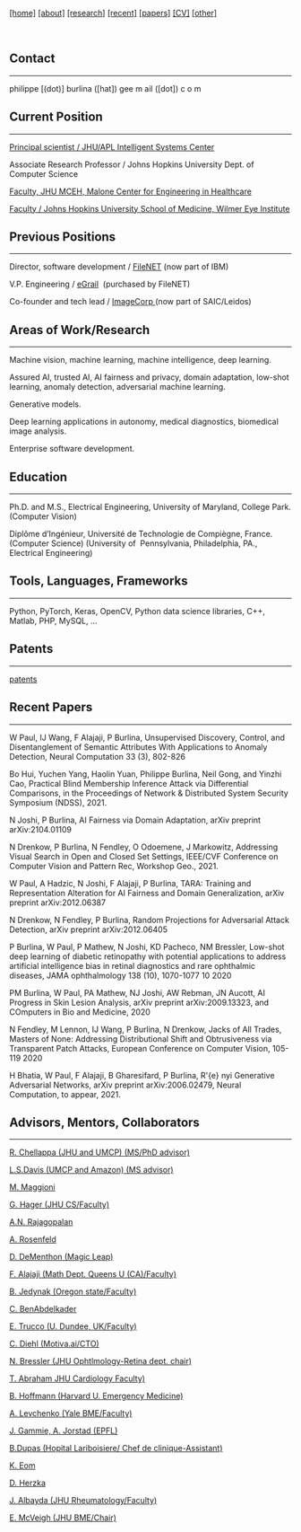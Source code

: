 [[home]](./index.html)
[[about]](./about.html)
[[research]](./research.html)
[[recent]](./news.html)
[[papers]](./papers.html)
[[CV]](./cv.html)
[[other]](./other.html)

&nbsp;&nbsp;&nbsp;

## Contact

---

philippe [(dot)] burlina ([hat]) gee m ail ([dot]) c o m

## Current Position

---

[Principal scientist / JHU/APL Intelligent Systems Center](https://www.jhuapl.edu/isc)

Associate Research Professor / Johns Hopkins University Dept. of Computer Science

[Faculty, JHU MCEH, Malone Center for Engineering in Healthcare](https://malonecenter.jhu.edu/people/philippe-burlina/)

[Faculty / Johns Hopkins University School of Medicine, Wilmer Eye Institute](http://www.hopkinsmedicine.org/wilmer/)


## Previous Positions

---

Director, software development / <a href="http://www-01.ibm.com/software/data/content-management/filenet-content-manager/">FileNET</a> (now part of IBM)

V.P. Engineering / <a href="http://sourceforge.net/projects/egrail-source/">eGrail</a>  (purchased by FileNET)

Co-founder and tech lead / <a href="http://investors.saic.com/phoenix.zhtml?c=193857&amp;p=irol-newsarticle&amp;id=1438859">ImageCorp </a>(now part of SAIC/Leidos)

## Areas of Work/Research

---

Machine vision, machine learning, machine intelligence, deep learning. 

Assured AI, trusted AI, AI fairness and privacy, domain adaptation, low-shot learning, anomaly detection, adversarial machine learning. 

Generative models.

Deep learning applications in autonomy, medical diagnostics, biomedical image analysis.

Enterprise software development.

## Education

---

Ph.D. and M.S., Electrical Engineering, University of Maryland, College Park. (Computer Vision)

Diplôme d’Ingénieur, Université de Technologie de Compiègne, France. (Computer Science) (University of  Pennsylvania, Philadelphia, PA., Electrical Engineering)


## Tools, Languages, Frameworks

---

Python, PyTorch, Keras, OpenCV, Python data science libraries, C++, Matlab, PHP, MySQL, ...

## Patents

---

[patents](https://scholar.google.com/scholar?hl=en&as_sdt=0%2C21&q=philippe+burlina+patent&btnG=)

## Recent Papers

---

W Paul, IJ Wang, F Alajaji, P Burlina, Unsupervised Discovery, Control, and Disentanglement of Semantic Attributes With Applications to Anomaly Detection, Neural Computation 33 (3), 802-826

Bo Hui, Yuchen Yang, Haolin Yuan, Philippe Burlina, Neil Gong, and Yinzhi Cao, Practical Blind Membership Inference Attack via Differential Comparisons, in the Proceedings of Network & Distributed System Security Symposium (NDSS), 2021. 

N Joshi, P Burlina, AI Fairness via Domain Adaptation, arXiv preprint arXiv:2104.01109

N Drenkow, P Burlina, N Fendley, O Odoemene, J Markowitz, Addressing Visual Search in Open and Closed Set Settings, IEEE/CVF Conference on Computer Vision and Pattern Rec, Workshop Geo., 2021.

W Paul, A Hadzic, N Joshi, F Alajaji, P Burlina, TARA: Training and Representation Alteration for AI Fairness and Domain Generalization, arXiv preprint arXiv:2012.06387

N Drenkow, N Fendley, P Burlina, Random Projections for Adversarial Attack Detection, arXiv preprint arXiv:2012.06405

P Burlina, W Paul, P Mathew, N Joshi, KD Pacheco, NM Bressler, Low-shot deep learning of diabetic retinopathy with potential applications to address artificial intelligence bias in retinal diagnostics and rare ophthalmic diseases, JAMA ophthalmology 138 (10), 1070-1077	10	2020

PM Burlina, W Paul, PA Mathew, NJ Joshi, AW Rebman, JN Aucott, AI Progress in Skin Lesion Analysis, arXiv preprint arXiv:2009.13323, and COmputers in Bio and Medicine, 2020

N Fendley, M Lennon, IJ Wang, P Burlina, N Drenkow, Jacks of All Trades, Masters of None: Addressing Distributional Shift and Obtrusiveness via Transparent Patch Attacks, European Conference on Computer Vision, 105-119		2020

H Bhatia, W Paul, F Alajaji, B Gharesifard, P Burlina, R\'{e} nyi Generative Adversarial Networks, arXiv preprint arXiv:2006.02479, Neural Computation, to appear, 2021.


## Advisors, Mentors, Collaborators

---

<a href="http://www.umiacs.umd.edu/%7Erama/">R. Chellappa (JHU and UMCP) (MS/PhD advisor)</a> 

<a href="http://www.umiacs.umd.edu/~lsd/"> L.S.Davis (UMCP and Amazon) (MS advisor)</a>

[M. Maggioni](http://www.math.jhu.edu/~mauro/)

<a href="https://www.google.com/url?sa=t&amp;rct=j&amp;q=&amp;esrc=s&amp;source=web&amp;cd=1&amp;cad=rja&amp;uact=8&amp;ved=0ahUKEwiviqiZi_zJAhVC5SYKHYaOA3UQFgggMAA&amp;url=http%3A%2F%2Fwww.cs.jhu.edu%2F~hager%2F&amp;usg=AFQjCNERhCo7ptBL7RzcIdxzYJLhXpZlkg&amp;sig2=OHIBjxXdTjv4BJr3COvptQ">G. Hager (JHU CS/Faculty) </a> 

<a href="http://www.ee.iitm.ac.in/~raju/">A.N. Rajagopalan</a> 

<a href="https://en.wikipedia.org/wiki/Azriel_Rosenfeld"> A. Rosenfeld</a>

<a href="http://www.cfar.umd.edu/%7Edaniel/Site_2/Welcome.html">D. DeMenthon (Magic Leap) </a>

<a href="http://www.mast.queensu.ca/%7Efady/">F. Alajaji (Math Dept. Queens U (CA)/Faculty)  </a> 

<a href="https://www.pdx.edu/math/faculty-staff-0"> B. Jedynak (Oregon state/Faculty) </a>

<a href="https://www.cs.umd.edu/~chiraz/"> C. BenAbdelkader</a>

<a href="http://www.computing.dundee.ac.uk/about/staff/26">E. Trucco (U. Dundee, UK/Faculty)</a>

<a href="http://www.cpdiehl.org/">C. Diehl (Motiva.ai/CTO)</a> 

<a href="http://www.hopkinsmedicine.org/wilmer/employees/cvs/Bressler_N.html">N. Bressler (JHU Ophtlmology-Retina dept. chair)</a> 

<a href="http://www.hopkinsmedicine.org/heart_vascular_institute/experts/physician_profile.html?profile=4CC92C51C062B4A0843BB8C6A978AC90&amp;directory=1B2D0F30B59D39A341B0C23CB2B204D9">T. Abraham JHU Cardiology Faculty)</a> 

<a href="http://www.hopkinsmedicine.org/emergencymedicine/Faculty/Bayview/hoffmann.html"> B. Hoffmann (Harvard U. Emergency Medicine)</a>
 
<a href="http://www.bme.jhu.edu/people/primary.php?id=391">A. Levchenko (Yale BME/Faculty)</a> 

<a href="http://www.umm.edu/doctors/james_s_gammie.html">J. Gammie, </a><a href="http://cvlabwww.epfl.ch/~jorstad/">A. Jorstad (EPFL)</a> 

<a href="http://www.ophtalmologie-lariboisiere.fr/fr/accueil/equipe">B.Dupas (Hopital Lariboisiere/ Chef de clinique-Assistant)</a>

<a href="http://www.seas.gwu.edu/~eom/">K. Eom</a>

<a href="http://www.umiacs.umd.edu/~lsd/">D. Herzka</a>

<a href="https://www.hopkinsrheumatology.org/our-team/faculty/bio/jemima-albayda/"> J. Albayda (JHU Rheumatology/Faculty)</a>

<a href="http://www.bme.jhu.edu/people/primary.php?id=370">E. McVeigh (JHU BME/Chair)</a>



